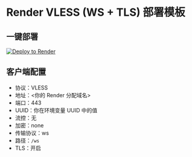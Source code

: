 # Render VLESS (WS + TLS) 部署模板

## 一键部署
[![Deploy to Render](https://render.com/images/deploy-to-render-button.svg)](https://render.com/deploy?repo=https://github.com/YOUR_GITHUB_USERNAME/render-vless)

## 客户端配置
- 协议：VLESS
- 地址：<你的 Render 分配域名>
- 端口：443
- UUID：你在环境变量 UUID 中的值
- 流控：无
- 加密：none
- 传输协议：ws
- 路径：`/ws`
- TLS：开启
